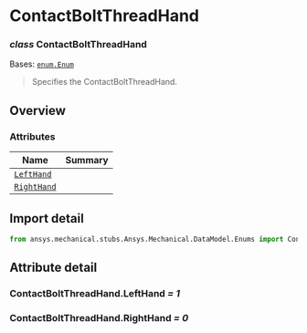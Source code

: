 <a id="contactboltthreadhand"></a>

# ContactBoltThreadHand

<a id="ContactBoltThreadHand"></a>

### *class* ContactBoltThreadHand

Bases: [`enum.Enum`](https://docs.python.org/3/library/enum.html#enum.Enum)

> Specifies the ContactBoltThreadHand.

> <!-- !! processed by numpydoc !! -->

<a id="overview"></a>

## Overview

### Attributes

| Name | Summary |
|-------------------------------------------------|----|
| [`LeftHand`](#ContactBoltThreadHand.LeftHand)   |    |
| [`RightHand`](#ContactBoltThreadHand.RightHand) |    |

<a id="import-detail"></a>

## Import detail

```python
from ansys.mechanical.stubs.Ansys.Mechanical.DataModel.Enums import ContactBoltThreadHand
```

<a id="attribute-detail"></a>

## Attribute detail

<a id="ContactBoltThreadHand.LeftHand"></a>

### ContactBoltThreadHand.LeftHand *= 1*

<a id="ContactBoltThreadHand.RightHand"></a>

### ContactBoltThreadHand.RightHand *= 0*
